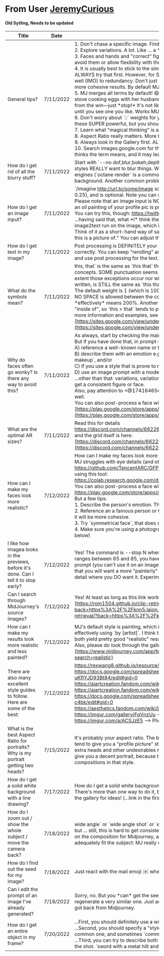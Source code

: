 # From User [JeremyCurious](https://discord.com/users/770497075040616489) 

#### Old Sytling, Needs to be updated
| Title                                                                                   | Date      | Information                                                                                                                                                                                                                                                                                                                                                                                                                                                                                                                                                                                                                                                                                                                                                                                                                                                                                                                                                                                                                                                                                                                                                                                                                                                                                                                                                                                                                                                                                                                                                                                                                                                                                                                                                                                                                                                                                                          |
| --------------------------------------------------------------------------------------- | --------- | -------------------------------------------------------------------------------------------------------------------------------------------------------------------------------------------------------------------------------------------------------------------------------------------------------------------------------------------------------------------------------------------------------------------------------------------------------------------------------------------------------------------------------------------------------------------------------------------------------------------------------------------------------------------------------------------------------------------------------------------------------------------------------------------------------------------------------------------------------------------------------------------------------------------------------------------------------------------------------------------------------------------------------------------------------------------------------------------------------------------------------------------------------------------------------------------------------------------------------------------------------------------------------------------------------------------------------------------------------------------------------------------------------------------------------------------------------------------------------------------------------------------------------------------------------------------------------------------------------------------------------------------------------------------------------------------------------------------------------------------------------------------------------------------------------------------------------------------------------------------------------------------------------------------- |
| General tips?                                                                           | 7/11/2022 | 1\. Don't chase a specific image. Find a style you like and then run with what MJ gives you.<br>2\. Explore variations. A lot. Like … a \*lot\*. It's usually rewarding.<br>3\. Faces and hands and "correct" figures are \*really hard\* (right now). Try to come up with concepts that avoid them or allow flexibility with them (shattered glass, fast action, busy crowds, etc)<br>4\. It is usually best to stick to the simplest single term you can use to describe your subject, and you should ALWAYS try that first. However, for SOME subjects where MJ seems to struggle, it seems to respond \*very\* well (IMO) to redundancy. Don't just say \`dragon\`, say \`dragon gecko anole lizard monitor\`. I find this leads to more cohesive results. By default MJ "merges" all terms.<br>5\. MJ merges all terms by default! 😄 Focus on one subject at a time. If you're trying to describe a chef at a stove cooking eggs with her husband at the sink and pots are hanging over the island and light is coming in from the win—just \*stop!\* It's not likely to work. Start with "a chef cooking at a stove" and run variations until you see one you like. Works MUCH better.<br>6\. Don't worry about \`::\` weights for your first few days. ...but eventually, circle back to them! Personally I find these SUPER powerful, but you should understand how MidJourney works before getting into them.<br>7\. Learn what "magical thinking" is and ALWAYS keep this in mind. Seriously.<br>8\. Aspect Ratio really matters. More than you think. It interacts strongly with the subject.<br>9\. Always look in the Gallery first. ALWAYS LOOK IN THE GALLERY FIRST.<br>10\. Search images.google.com for the term you want to try. It will give you hints about what MJ \*probably\* thinks the term means, and it may lead you to finding a better term (or two or three) that will do better.<br> |
| How do I get rid of all the blurry stuff?                                               | 7/11/2022 | Start with \`--no dof,blur,bokeh,depth of field\` at the end of your prompt. …but also be mindful that some styles REALLY want to blur things. Watch out for photographers names (e.g.: \`Steve McCurry\`), rendering engines (\`octane render\` is a common culprit of blurring), and the like: they really like to blow out the background. Another common problem is \`8k\`, which will often cause the depth of field to be very narrow.                                                                                                                                                                                                                                                                                                                                                                                                                                                                                                                                                                                                                                                                                                                                                                                                                                                                                                                                                                                                                                                                                                                                                                                                                                                                                                                                                                                                                                                                         |
| How do I get an image input?                                                            | 7/11/2022 | \`/imagine http://url.to/some/image some prompt --iw N\` where N is the weight of the image (defaults to 0.25), and is optional. Note you can use more than one URL in the prompt, separated with spaces.<br>Please note that an image input is NOT going to use your image as a "seed" and doing something like getting an oil painting of your profile pic is probably not the point of MJ.<br>You can try this, though: https://twitter.com/shambibble/status/1538708086596173824<br>…having said that, what \*I\* think the input does--I \_think,\_ since the docs aren't clear about this--is an image2text run on the image, which it then feeds that into the prompt (as text).<br>Think of it as a short-hand way of saying "build me an image that's 25% influenced by whatever \_you think\_ this is a picture of." You can adjust that "25%" using the \`--iw\`. Nothing more.                                                                                                                                                                                                                                                                                                                                                                                                                                                                                                                                                                                                                                                                                                                                                                                                                                                                                                                                                                                                                           |
| How do I get text in my image?                                                          | 7/11/2022 | Post processing is DEFINITELY your best bet. MJ doesn't really "speak" at all and you can't force it to do text correctly. You can keep "rerolling" and it might work, but that's tedious. Much easier to just get a good image and use post processing for the text.                                                                                                                                                                                                                                                                                                                                                                                                                                                                                                                                                                                                                                                                                                                                                                                                                                                                                                                                                                                                                                                                                                                                                                                                                                                                                                                                                                                                                                                                                                                                                                                                                                                |
| What do the symbols mean?                                                               | 7/11/2022 | this, that\` is the same as \`this that\` though you might want to use commas for your personal separation of concepts. SOME punctuation seems to matter. \`this…\` is NOT the same as \`this\` but it's not clear to what extent those exceptions occur nor what they "mean". The one major exception is \`this :: that\` ...which, as written, is STILL the same as \`this that\` but the purpose of the \`::\` is that it can be used to "weigh" subjects. The default weight is 1 (which is 100%). So \`this ::0.5 that\` means you want 50% of this and 100% of that. NO SPACE is allowed between the colon and the number. Yes, you \*can\* use values higher than 1, so \`::2\` \*effectively\* means 200%. Another minor exception with symbols seems to be \`>\` which appears to be "inside of", so \`this > that\` tends to put this IN that. Not always, but enough that we think it's "real". 😄 …For more information and examples, see https://rexwang8.github.io/resource/ai/prompts and [https://sites.google.com/view/understanding-mj-prompts/home](https://sites.google.com/view/understanding-mj-prompts/home)                                                                                                                                                                                                                                                                                                                                                                                                                                                                                                                                                                                                                                                                                                                                                                                  |
| Why do faces often go wonky? Is there any way to avoid this?                            | 7/11/2022 | As always, start by checking the main feed and finding some examples you like, and stealing the prompts! But if you have done that, in prompt-craft, our best attempts suggest that faces will work better if you:<br>A) reference a well-known name or two to draw from, and/or<br>B) describe them with an emotion e.g.: \`happy face\` or if you specify a style of makeup: \`face with natural makeup\`, and/or<br>C) if you use a style that is prone to nice faces (e.g. artstation), and/or<br>D) use an image prompt with a moderately high weight (e.g.: \`--iw 0.7\`)<br>…other than that: variations, variations, variations! It is \*normal\* to have to reroll and veroll multiple times to get a consistent figure or face.<br>Also, pay attention to <@174164654111588352> 's posts, below: he's quite good at getting faces to work well.<br>You can also post-process a face with something like FaceApp:<br>[https://play.google.com/store/apps/details?id=io.faceapp&hl=en\_US&gl=US](https://play.google.com/store/apps/details?id=io.faceapp&hl=en_US&gl=US)                                                                                                                                                                                                                                                                                                                                                                                                                                                                                                                                                                                                                                                                                                                                                                                                                                    |
| What are the optimal AR sizes?                                                          | 7/11/2022 | Read this for details<br>https://discord.com/channels/662267976984297473/992207085146222713/993124425757102110<br>and the grid itself is here:<br>[https://discord.com/channels/662267976984297473/992207085146222713/993079552664412200](https://discord.com/channels/662267976984297473/992207085146222713/993079552664412200)                                                                                                                                                                                                                                                                                                                                                                                                                                                                                                                                                                                                                                                                                                                                                                                                                                                                                                                                                                                                                                                                                                                                                                                                                                                                                                                                                                                                                                                                                                                                                                                     |
| How can I make my faces look more realistic?                                            | 7/12/2022 | How can I make my faces look more realistic?<br>MJ struggles with eye details (and other facial minutia). You might try post-processing using this technique:<br>https://github.com/TencentARC/GFPGAN<br>using this tool:<br>https://colab.research.google.com/drive/1sVsoBd9AjckIXThgtZhGrHRfFI6UUYOo#scrollTo=CdMZYp0T7NAy<br>You can also post-process a face with something like FaceApp:<br>https://play.google.com/store/apps/details?id=io.faceapp&hl=en\_US&gl=US<br>But a few tips:<br>1\. Describe the person's emotion. That seems to help. Sometimes makeup does, too.<br>2\. Reference an a famous person or two to "model." It will merge multiple names for a more unique look, but it will be more cohesive.<br>3\. Try \`symmetrical face\`, that does seem to help (a bit)<br>4\. Make sure you're using a photographic or rendering style, if you aren't going for a "painted" look. (see below)<br>                                                                                                                                                                                                                                                                                                                                                                                                                                                                                                                                                                                                                                                                                                                                                                                                                                                                                                                                                                                              |
| I like how imagea looks in the previews, before it's done. Can I tell it to stop early? | 7/12/2022 | Yes! The command is --stop N where N is a percentage between 1 and 100; most people seem to like ranges between 65 and 85, you have to experiment to find which you like best. It must be part of your prompt (you can't use it on an image that has already been generated), so you need to know before hand that you will want a more "painterly" look. I don't recommend using it all that often, though, as you'll lose fine detail where you DO want it. Experiment!                                                                                                                                                                                                                                                                                                                                                                                                                                                                                                                                                                                                                                                                                                                                                                                                                                                                                                                                                                                                                                                                                                                                                                                                                                                                                                                                                                                                                                            |
| Can I search through MidJourney's source images?                                        | 7/12/2022 | Yes! At least as long as this link works...<br>[https://rom1504.github.io/clip-retrieval/?back=https%3A%2F%2Fknn5.laion.ai&index=laion\_400m&useMclip=false](https://rom1504.github.io/clip-retrieval/?back=https%3A%2F%2Fknn5.laion.ai&index=laion_400m&useMclip=false)                                                                                                                                                                                                                                                                                                                                                                                                                                                                                                                                                                                                                                                                                                                                                                                                                                                                                                                                                                                                                                                                                                                                                                                                                                                                                                                                                                                                                                                                                                                                                                                                                                             |
| How can I make my results look more realistic and less painted?                         | 7/12/2022 | MJ's default style is painting, which is why you're seeing that. You need to specify another style, most effectively using \`by \[artist\]\`. I think the consensus is either to invoke a photographer or a rendering engine: both yield pretty good "realistic" results. But you can also just say \`photograph of ...\` or \`3D render of ...\`. Also, please do look through the gallery and STEAL RUTHLESSLY. [https://www.midjourney.com/app/feed/all/?search=realistic](https://www.midjourney.com/app/feed/all/?search=realistic)                                                                                                                                                                                                                                                                                                                                                                                                                                                                                                                                                                                                                                                                                                                                                                                                                                                                                                                                                                                                                                                                                                                                                                                                                                                                                                                                                                             |
| There are also many excellent style guides to follow. Here are some of the best:        | 7/12/2022 | https://rexwang8.github.io/resource/ai/teapot<br>https://docs.google.com/spreadsheets/d/1VsKv6DlSLFfFpOYUXed8Z4yHomS1R-uKfIYJD93Bt84/edit#gid=0<br>https://aiartcreation.fandom.com/wiki/Artist\_Directory\_(Volcano\_Comparison)<br>https://aiartcreation.fandom.com/wiki/Modifier\_Taxonomy<br>https://docs.google.com/spreadsheets/d/10i9Ip8tVSERAuMWbc6-H6BUFCoUGOQ91YzDvX--c4bk/edit#gid=0<br>https://aesthetics.fandom.com/wiki/List\_of\_Aesthetics --> for clothes, but the terms here may be usable!<br>https://imgur.com/gallery/FqVnzUu --> Photo styles by decade (costumes!)<br>https://imgur.com/a/ACSJzE5 --> Photo styles by decade (architecture)                                                                                                                                                                                                                                                                                                                                                                                                                                                                                                                                                                                                                                                                                                                                                                                                                                                                                                                                                                                                                                                                                                                                                                                                                                                   |
| What is the best Aspect Ratio for portraits? Why is my portrait getting two heads?      | 7/15/2022 | It's probably your aspect ratio. The best ARs for portraits are \`4:5\`, \`3:4\`, \`2:3\`, and \`5:8\`. A default (1x1) will tend to give you a "profile picture" style shot, and anything taller than those formats will start generating extra heads and other undesirables more often. Counterintuitively, a \*wider\* format, like \`3:2\` or \`16:9\`, may give you a decent portrait, because the AI was trained on enough TV media to be familiar with popular compositions in that style.                                                                                                                                                                                                                                                                                                                                                                                                                                                                                                                                                                                                                                                                                                                                                                                                                                                                                                                                                                                                                                                                                                                                                                                                                                                                                                                                                                                                                    |
| How do I get a solid white background with a line drawing?                              | 7/17/2022 | How do I get a solid white background with a line drawing?<br>There's more than one way to do it, but start with \`vector line drawing, 2D --no 3D\` and fool around. Check the gallery for ideas! (...link in the first message in this Thread.)                                                                                                                                                                                                                                                                                                                                                                                                                                                                                                                                                                                                                                                                                                                                                                                                                                                                                                                                                                                                                                                                                                                                                                                                                                                                                                                                                                                                                                                                                                                                                                                                                                                                    |
| How do I zoom out / show the whole subject / move the camera back?                      | 7/18/2022 | wide angle\` or \`wide angle shot\` or \`establishing shot\` seem to be worth trying, as well as \`16mm\` or \`24mm\`, but ... still, this is hard to get consistently. Also, pay attention to your Aspect Ratio: this has a \*huge\* effect on the composition for Midjourney, and you should make sure you're using an appropriate proportion to adequately fit the subject: MJ really wants to "fill the frame."                                                                                                                                                                                                                                                                                                                                                                                                                                                                                                                                                                                                                                                                                                                                                                                                                                                                                                                                                                                                                                                                                                                                                                                                                                                                                                                                                                                                                                                                                                  |
| How do I find out the seed for my image?                                                | 7/18/2022 | Just react with the mail emoji ✉️ where it was generated, and it will tell you what the seed was.                                                                                                                                                                                                                                                                                                                                                                                                                                                                                                                                                                                                                                                                                                                                                                                                                                                                                                                                                                                                                                                                                                                                                                                                                                                                                                                                                                                                                                                                                                                                                                                                                                                                                                                                                                                                                    |
| Can I edit the prompt of an image I've already generated?                               | 7/18/2022 | Sorry, no. But you \*can\* get the seed from the image (see the previous FAQ entry) and use that to regenerate a very similar one. Just add \`--seed N\` to the end of your prompt, where "N" is the number you got back from Midjourney.                                                                                                                                                                                                                                                                                                                                                                                                                                                                                                                                                                                                                                                                                                                                                                                                                                                                                                                                                                                                                                                                                                                                                                                                                                                                                                                                                                                                                                                                                                                                                                                                                                                                            |
| How do I get an entire object in my frame?<br>                                          | 7/20/2022 | ...First, you should definitely use a wide or tall aspect ratio. 1:1 makes it VERY hard to fit a whole object in.<br>...Second, you should specify a "style" that is more likely to include the whole object. \`product shot\` is a common one, and sometimes \`commercial\` works.<br>...Third, you can try to describe both "ends" of the object, which makes it more likely for them both to be in the shot. \`sword with a metal hilt and pointed tip\` is more likely to work. ...unless it gets too wordy. :S                                                                                                                                                                                                                                                                                                                                                                                                                                                                                                                                                                                                                                                                                                                                                                                                                                                                                                                                                                                                                                                                                                                                                                                                                                                                                                                                                                                                  |


